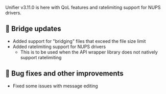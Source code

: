 Unifier v3.11.0 is here with QoL features and ratelimiting support for NUPS drivers.

## 🚀 Bridge updates
- Added support for "bridging" files that exceed the file size limit
- Added ratelimiting support for NUPS drivers
  - This is to be used when the API wrapper library does not natively support ratelimiting

## 🔧 Bug fixes and other improvements
- Fixed some issues with message editing